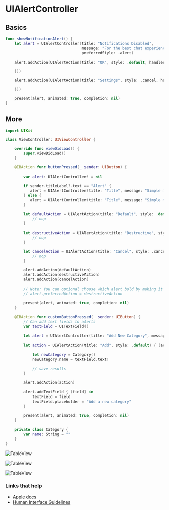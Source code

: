 # UIAlertController

## Basics

```swift
func showNotificationAlert() {
    let alert = UIAlertController(title: "Notifications Disabled",
                                  message: "For the best chat experience needs notification",
                                  preferredStyle: .alert)

    alert.addAction(UIAlertAction(title: "OK", style: .default, handler: { (_) in

    }))

    alert.addAction(UIAlertAction(title: "Settings", style: .cancel, handler: { [weak self] (_) in

    }))

    present(alert, animated: true, completion: nil)
}
```

## More

```swift
import UIKit

class ViewController: UIViewController {

    override func viewDidLoad() {
        super.viewDidLoad()
    }

    @IBAction func buttonPressed(_ sender: UIButton) {
        
        var alert: UIAlertController! = nil
        
        if sender.titleLabel?.text == "Alert" {
           alert = UIAlertController(title: "Title", message: "Simple message", preferredStyle: .alert)
        } else {
           alert = UIAlertController(title: "Title", message: "Simple message", preferredStyle: .actionSheet)
        }
        
        let defaultAction = UIAlertAction(title: "Default", style: .default) { (action:UIAlertAction) in
            // nop
        }
        
        let destructiveAction = UIAlertAction(title: "Destructive", style: .destructive) { (action:UIAlertAction) in
            // nop
        }

        let cancelAction = UIAlertAction(title: "Cancel", style: .cancel) { (action:UIAlertAction) in
            // nop
        }
        
        alert.addAction(defaultAction)
        alert.addAction(destructiveAction)
        alert.addAction(cancelAction)
        
        // Note: You can optional choose which alert bold by making it preferred
        // alert.preferredAction = destructiveAction
        
        present(alert, animated: true, completion: nil)
    }
    
    @IBAction func customButtonPressed(_ sender: UIButton) {
        // Can add text fields to alerts
        var textField = UITextField()
        
        let alert = UIAlertController(title: "Add New Category", message: "", preferredStyle: .alert)
        
        let action = UIAlertAction(title: "Add", style: .default) { (action) in
            
            let newCategory = Category()
            newCategory.name = textField.text!
            
            // save results
        }
        
        alert.addAction(action)
        
        alert.addTextField { (field) in
            textField = field
            textField.placeholder = "Add a new category"
        }
        
        present(alert, animated: true, completion: nil)
    }
    
    private class Category {
        var name: String = ""
    }
}

```

![TableView](https://github.com/jrasmusson/ios-starter-kit/blob/master/basics/UIAlertController/images/alert.png)

![TableView](https://github.com/jrasmusson/ios-starter-kit/blob/master/basics/UIAlertController/images/action-sheet.png)

![TableView](https://github.com/jrasmusson/ios-starter-kit/blob/master/basics/UIAlertController/images/alert-with-textfield.png)


### Links that help
* [Apple docs](https://developer.apple.com/documentation/uikit/uialertcontroller)
* [Human Interface Guidelines](https://developer.apple.com/design/human-interface-guidelines/ios/views/alerts)
